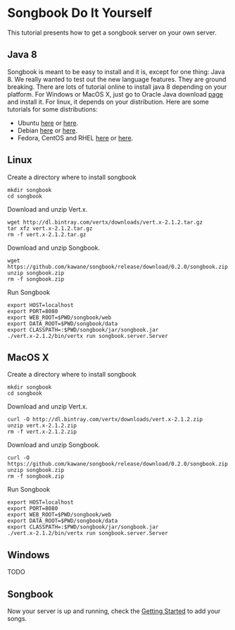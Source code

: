 Songbook Do It Yourself
=======================

This tutorial presents how to get a songbook server on your own server.

Java 8
------

Songbook is meant to be easy to install and it is, except for one thing: Java 8.
We really wanted to test out the new language features. 
They are ground breaking.
There are lots of tutorial online to install java 8 depending on your platform.
For Windows or MacOS X, just go to Oracle Java download [page](http://www.oracle.com/technetwork/java/javase/downloads/jre8-downloads-2133155.html) and install it.
For linux, it depends on your distribution. 
Here are some tutorials for some distributions:

* Ubuntu [here](http://ubuntuhandbook.org/index.php/2013/07/install-oracle-java-6-7-8-on-ubuntu-13-10/) or [here](http://www.devsniper.com/install-jdk-8-on-ubuntu/).
* Debian [here](http://linuxg.net/how-to-install-the-oracle-java-8-on-debian-wheezy-and-debian-jessie-via-repository/) or [here](http://tutorialforlinux.com/2014/03/26/how-to-install-oracle-jdk-8-on-debian-squeeze-6-32-64bit-easy-guide/).
* Fedora, CentOS and RHEL [here](http://tecadmin.net/install-java-8-on-centos-rhel-and-fedora/) or [here](http://tutorialforlinux.com/2014/03/16/how-to-install-oracle-jdk-8-on-fedora-16-17-18-19-20-21-3264bit-linux-easy-guide/).

 
Linux
-----

Create a directory where to install songbook

```Shell
mkdir songbook
cd songbook
```

Download and unzip Vert.x.

```Shell
wget http://dl.bintray.com/vertx/downloads/vert.x-2.1.2.tar.gz
tar xfz vert.x-2.1.2.tar.gz
rm -f vert.x-2.1.2.tar.gz
```

Download and unzip Songbook.

```Shell
wget https://github.com/kawane/songbook/release/download/0.2.0/songbook.zip
unzip songbook.zip
rm -f songbook.zip
```

Run Songbook

```Shell
export HOST=localhost
export PORT=8080
export WEB_ROOT=$PWD/songbook/web
export DATA_ROOT=$PWD/songbook/data
export CLASSPATH=:$PWD/songbook/jar/songbook.jar
./vert.x-2.1.2/bin/vertx run songbook.server.Server
```

MacOS X
--------

Create a directory where to install songbook

```Shell
mkdir songbook
cd songbook
```

Download and unzip Vert.x.

```Shell
curl -O http://dl.bintray.com/vertx/downloads/vert.x-2.1.2.zip
unzip vert.x-2.1.2.zip
rm -f vert.x-2.1.2.zip
```

Download and unzip Songbook.

```Shell
curl -O https://github.com/kawane/songbook/release/download/0.2.0/songbook.zip
unzip songbook.zip
rm -f songbook.zip
```

Run Songbook

```Shell
export HOST=localhost
export PORT=8080
export WEB_ROOT=$PWD/songbook/web
export DATA_ROOT=$PWD/songbook/data
export CLASSPATH=:$PWD/songbook/jar/songbook.jar
./vert.x-2.1.2/bin/vertx run songbook.server.Server
```

Windows
-------

TODO

Songbook
--------

Now your server is up and running, check the [Getting Started](Getting_Started.md) to add your songs.
